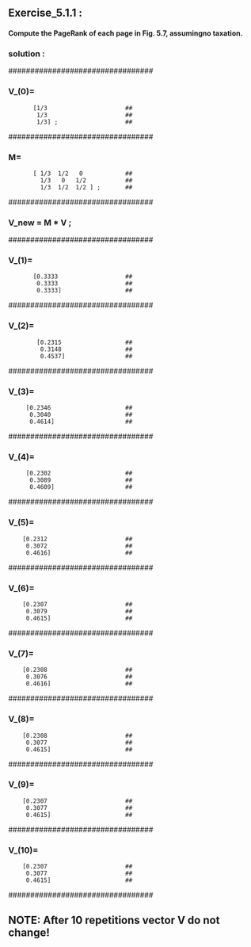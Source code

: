 ## Exercise_5.1.1 :

#### Compute the PageRank of each page in Fig. 5.7, assumingno taxation.

### solution :
#################################  
### V_(0)=                           
           [1/3                      ##
            1/3                      ##
            1/3] ;                   ##
#################################

### M=                                
           [ 1/3  1/2   0            ##
             1/3   0   1/2           ##
             1/3  1/2  1/2 ] ;       ##
#################################
### V_new = M * V ;                   ##
#################################
### V_(1)=                            
           [0.3333                   ##
            0.3333                   ##
            0.3333]                  ##
#################################
### V_(2)=                            
            [0.2315                  ##
             0.3148                  ##
             0.4537]                 ##
#################################
### V_(3)=                            
         [0.2346                     ##
          0.3040                     ##
          0.4614]                    ##
#################################
### V_(4)=                            
         [0.2302                     ##
          0.3089                     ##
          0.4609]                    ##
#################################
### V_(5)=                            
        [0.2312                      ##
         0.3072                      ##
         0.4616]                     ##
#################################
### V_(6)=                            
        [0.2307                      ##
         0.3079                      ##
         0.4615]                     ##
#################################
### V_(7)=                            
        [0.2308                      ##
         0.3076                      ##
         0.4616]                     ##
 #################################
### V_(8)=                          
        [0.2308                      ##
         0.3077                      ##
         0.4615]                     ##
#################################
### V_(9)=                          
        [0.2307                      ##
         0.3077                      ##
         0.4615]                     ##         
#################################
### V_(10)=                          
        [0.2307                      ##
         0.3077                      ##
         0.4615]                     ##
#################################

## NOTE: After 10 repetitions vector V do not change!
